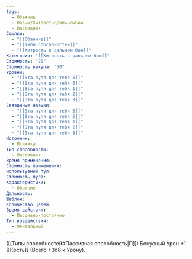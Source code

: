 ```yaml
---
tags:
  - Обаяние
  - Навык/ХитростьВДальнемБою
  - Пассивная
Ссылки:
  - "[[Обаяние]]"
  - "[[Типы способностей]]"
  - "[[Хитрость в дальнем бою]]"
Категория: "[[Хитрость в дальнем бою]]"
Стоимость: "20"
Стоимость выкупа: "50"
Уровни:
  - "[[Эта пуля для тебя 5]]"
  - "[[Эта пуля для тебя 6]]"
  - "[[Эта пуля для тебя 1]]"
  - "[[Эта пуля для тебя 2]]"
  - "[[Эта пуля для тебя 3]]"
Связанные навыки:
  - "[[Эта пуля для тебя 5]]"
  - "[[Эта пуля для тебя 6]]"
  - "[[Эта пуля для тебя 1]]"
  - "[[Эта пуля для тебя 2]]"
  - "[[Эта пуля для тебя 3]]"
Источник:
  - Психика
Тип способности:
  - Пассивная
Время применения: 
Стоимость применения: 
Используемый пул: 
Стоимость пула: 
Характеристики:
  - Обаяние
Дальность: 
Шаблон: 
Количество целей: 
Время действия:
  - Пассивно-постоянно
Тип воздействия:
  - Ментальный
---
```

([[Типы способностей#Пассивная способность|П]]) Бонусный Урон +1 [[Кость]] (Всего +3d8 к Урону).